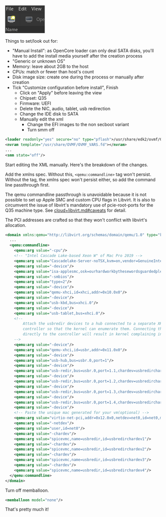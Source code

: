 ![Add VM icon](image-1.png)

Things to set/look out for:

- "Manual Install": as OpenCore loader can only deal SATA disks, you'll have to
  add the install media yourself after the creation process
- "Generic or unknown OS"
- Memory: leave about 2GB to the host
- CPUs: match or fewer than host's count
- Disk image size: create one during the process or manually after creation
- Tick "Customize configuration before install", Finish
  - Click on "Apply" before leaving the view
  - Chipset: Q35
  - Firmware: UEFI
  - Delete the NIC, audio, tablet, usb redirection
  - Change the IDE disk to SATA
  - Manually edit the xml
    - Change the EFI images to the non secboot variant
    - Turn smm off

```xml
<loader readonly="yes" secure="no" type="pflash">/usr/share/edk2/ovmf/OVMF_CODE.fd</loader>
<nvram template="/usr/share/OVMF/OVMF_VARS.fd"></nvram>
...
<smm state="off"/>
```

Start editing the XML manually. Here's the breakdown of the changes.

Add the xmlns spec. Without this, `<qemu:commandline>` tag won't persist.
Without the tag, the xmlns spec won't persist either, so add the command line
passthrough first.

The qemu commandline passthrough is unavoidable because it is not possible to
set up Apple SMC and custom CPU flags in Libvirt. It is also to circumvent the
issue of libvirt's mandatory use of pcie-root-ports for the Q35 machine type.
See [cloud+libvirt.md#caveats](cloud+libvirt.md#caveats) for detail.

The PCI addresses are crafted so that they won't conflict with libvirt's
allocation.

```xml
<domain xmlns:qemu="http://libvirt.org/schemas/domain/qemu/1.0" type="kvm">
  ...
  <qemu:commandline>
    <qemu:arg value="-cpu"/>
    <!-- "Intel Cascade Lake-based Xeon W" of Mac Pro 2019 -->
    <qemu:arg value="Cascadelake-Server-noTSX,kvm=on,vendor=GenuineIntel,+invtsc,vmware-cpuid-freq=on,+ssse3,+sse4.2,+popcnt,+avx,+aes,+xsave,+xsaveopt,check"/>
    <qemu:arg value="-device"/>
    <qemu:arg value="isa-applesmc,osk=ourhardworkbythesewordsguardedpleasedontsteal(c)AppleComputerInc"/>
    <qemu:arg value="-smbios"/>
    <qemu:arg value="type=2"/>
    <qemu:arg value="-device"/>
    <qemu:arg value="qemu-xhci,id=xhci,addr=0x10.0x0"/>
    <qemu:arg value="-device"/>
    <qemu:arg value="usb-kbd,bus=xhci.0"/>
    <qemu:arg value="-device"/>
    <qemu:arg value="usb-tablet,bus=xhci.0"/>
    <!--
        Attach the usbredir devices to a hub connected to a separate XHCI
        controller so that the kernel can enumerate them. Connecting them
        directly to the controller will result in kernel complaining in loop.
    -->
    <qemu:arg value="-device"/>
    <qemu:arg value="qemu-xhci,id=usbr,addr=0x11.0x0"/>
    <qemu:arg value="-device"/>
    <qemu:arg value="usb-hub,bus=usbr.0,port=1"/>
    <qemu:arg value="-device"/>
    <qemu:arg value="usb-redir,bus=usbr.0,port=1.1,chardev=usbredirchardev1,id=usbredirdev1"/>
    <qemu:arg value="-device"/>
    <qemu:arg value="usb-redir,bus=usbr.0,port=1.2,chardev=usbredirchardev2,id=usbredirdev2"/>
    <qemu:arg value="-device"/>
    <qemu:arg value="usb-redir,bus=usbr.0,port=1.3,chardev=usbredirchardev3,id=usbredirdev3"/>
    <qemu:arg value="-device"/>
    <qemu:arg value="usb-redir,bus=usbr.0,port=1.4,chardev=usbredirchardev4,id=usbredirdev4"/>
    <qemu:arg value="-device"/>
    <!-- Paste the unique mac generated for your vm(optional) -->
    <qemu:arg value="virtio-net-pci,addr=0x12.0x0,netdev=net0,id=net0,mac=44:E6:6E:4F:87:9C"/>
    <qemu:arg value="-netdev"/>
    <qemu:arg value="user,id=net0"/>
    <qemu:arg value="-chardev"/>
    <qemu:arg value="spicevmc,name=usbredir,id=usbredirchardev1"/>
    <qemu:arg value="-chardev"/>
    <qemu:arg value="spicevmc,name=usbredir,id=usbredirchardev2"/>
    <qemu:arg value="-chardev"/>
    <qemu:arg value="spicevmc,name=usbredir,id=usbredirchardev3"/>
    <qemu:arg value="-chardev"/>
    <qemu:arg value="spicevmc,name=usbredir,id=usbredirchardev4"/>
  </qemu:commandline>
</domain>
```

Turn off memballoon.

```xml
<memballoon model="none"/>
```

That's pretty much it!
